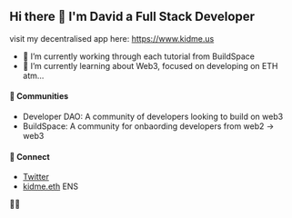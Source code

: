 ## Hi there 👋 I'm David a Full Stack Developer

visit my decentralised app here: https://www.kidme.us
- 🔭 I’m currently working through each tutorial from BuildSpace
- 🌱 I’m currently learning about Web3, focused on developing on ETH atm...

#### 👯 Communities
- Developer DAO:  A community of developers looking to build on web3
- BuildSpace: A community for onbaording developers from web2 -> web3

#### 👾 Connect
- [Twitter](https://twitter.com/SAINt_KIDME)
- [kidme.eth](https://islands.xyz/@kidme/gallery) ENS

🏰🐊 
